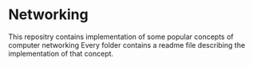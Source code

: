 # Networking
This repositry contains implementation of some popular concepts of computer networking Every folder contains a readme file describing the implementation of that concept.
